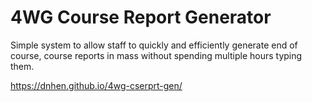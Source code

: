 # 4WG Course Report Generator
Simple system to allow staff to quickly and efficiently generate end of course, course reports in mass without spending multiple hours typing them.

https://dnhen.github.io/4wg-cserprt-gen/
